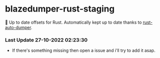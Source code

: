 # blazedumper-rust-staging

🚀 Up to date offsets for Rust. Automatically kept up to date thanks to [rust-auto-dumper](https://github.com/Akandesh/rust-auto-dumper).


### Last Update 27-10-2022 02:23:30
- If there's something missing then open a issue and i'll try to add it asap.
